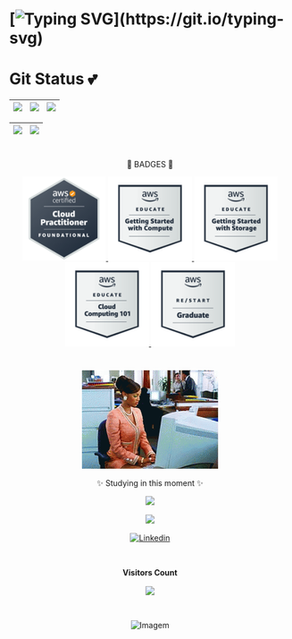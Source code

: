 


#  [![Typing SVG](https://readme-typing-svg.herokuapp.com/?color=EDD382&size=35&center=true&vCenter=true&width=1000&lines=Hello!+My+name+is+Samira+Cavalcanti;I'm+from+Brazil+;Graduated+Systems+Analysis+and+Development+;Welcome!)](https://git.io/typing-svg)
#  

# Git Status 💕                                                                                                        
| ![](http://github-profile-summary-cards.vercel.app/api/cards/stats?username=SamiraCavalcanti&theme=dracula)| ![](http://github-profile-summary-cards.vercel.app/api/cards/repos-per-language?username=SamiraCavalcanti&theme=dracula) | ![](http://github-profile-summary-cards.vercel.app/api/cards/most-commit-language?username=SamiraCavalcanti&theme=dracula) |
| :-: | :-: | :-: |

|![](http://github-profile-summary-cards.vercel.app/api/cards/productive-time?username=SamiraCavalcanti&theme=dracula&utcOffset=8) |![](http://github-profile-summary-cards.vercel.app/api/cards/profile-details?username=SamiraCavalcanti&theme=dracula)| 
| :-: | :-: |

#  
<p align="center">
🎉 BADGES 🎉
 
<p align="center">
  <a href="https://www.credly.com/badges/ed9aea56-ebe5-4eb9-be89-b6ffef86dd8e/public_url">
    <img src="https://github.com/SamiraCavalcanti/SamiraCavalcanti/blob/main/image%20(4).png?raw=true" alt="" width="150" height="150">
  </a>
 
  <a href="https://www.credly.com/badges/b9b45b11-4bc5-48d3-b984-9ac044620c69/public_url">
    <img src="https://github.com/SamiraCavalcanti/SamiraCavalcanti/blob/main/image%20(1).png?raw=true" alt=" " width="150" height="150">
  </a>
  <a href="https://www.credly.com/badges/b9b45b11-4bc5-48d3-b984-9ac044620c69/public_url">
    <img src="https://github.com/SamiraCavalcanti/SamiraCavalcanti/blob/main/image%20(2).png?raw=true" alt="" width="150" height="150">
  </a>
   <a href="https://www.credly.com/badges/b524a9f4-fa6a-4244-bbfb-598b0ec04de9/public_url">
    <img src="https://github.com/SamiraCavalcanti/SamiraCavalcanti/blob/main/image%20(3).png?raw=true" alt="" width="150" height="150">
  </a>
 
  <a href="https://www.credly.com/badges/a3875ef2-d6dd-4476-8e19-b79e07a7c210/public_url">
    <img src="https://github.com/SamiraCavalcanti/SamiraCavalcanti/blob/main/image.png?raw=true" alt="" width="150" height="150">
  </a>
</p>

#
<p align="center">
<img src="https://github.com/SamiraCavalcanti/SamiraCavalcanti/blob/main/tenor.gif?raw=true" />





<p align="center">
 ✨ Studying in this moment ✨
<p align="center">
  <a href="https://skillicons.dev">
    <img src="https://skillicons.dev/icons?i=,git,mysql,postgres,aws,py,bash,jenkins,docker,linux,github,devops" />
 
<div align="center">
<a href = "mailto:cmp.1a.samicavalcanti@gmail.com"> <img src="https://img.shields.io/badge/-Gmail-%23333?style=for-the-badge&logo=gmail&logoColor=pink" target="_blank" aligin=center></a>
 
[![Linkedin](https://img.shields.io/badge/-LinkedIn-%230077B5?style=for-the-badge&logo=linkedin&logoColor=white" )](https://www.linkedin.com/in/samiracavalcanti)

<div align="center">
<br><p align="centre"><b>Visitors Count</b></p>  
<p align="center"><img color=#00FFFF"  align="center" src="https://profile-counter.glitch.me/{SamiraCavalcanti}/count.svg" /></p> 
<br>
</div>


![Imagem](https://chaton-files.s3.us-east-2.amazonaws.com/p/iUyFBsGmGk21lcH5f7ou1/AxJHOeRa5aBUOcmKKDQXh/nzTM9hzk2RR98iLLTKmBs1.jpeg)


